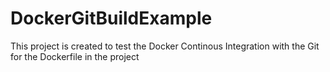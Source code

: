 # DockerGitBuildExample
This project is created to test the Docker Continous Integration with the Git for the Dockerfile in the project
